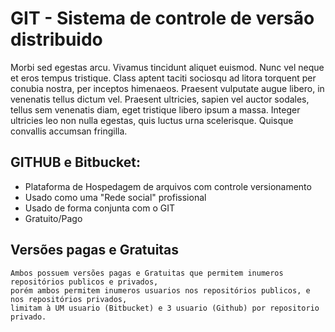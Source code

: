 # GIT - Sistema de controle de versão distribuido


Morbi sed egestas arcu. Vivamus tincidunt aliquet euismod. Nunc vel neque et eros tempus tristique.
 Class aptent taciti sociosqu ad litora torquent per conubia nostra, per inceptos himenaeos. 
 Praesent vulputate augue libero, in venenatis tellus dictum vel. Praesent ultricies, sapien vel 
 auctor sodales, tellus sem venenatis diam, eget tristique libero ipsum a massa. Integer ultricies 
 leo non nulla egestas, quis luctus urna scelerisque. Quisque convallis accumsan fringilla.
 
## GITHUB e Bitbucket:
* Plataforma de Hospedagem de arquivos com controle versionamento
* Usado como uma "Rede social" profissional
* Usado de forma conjunta com o GIT
* Gratuito/Pago


## Versões pagas e Gratuitas
    
    Ambos possuem versões pagas e Gratuitas que permitem inumeros repositórios publicos e privados,
    porém ambos permitem inumeros usuarios nos repositórios publicos, e nos repositórios privados,
    limitam à UM usuario (Bitbucket) e 3 usuario (Github) por repositorio privado.
